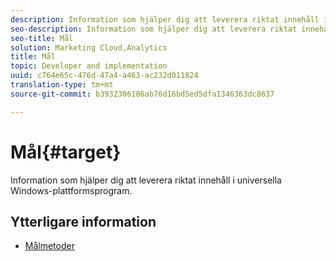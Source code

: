 ```yaml
---
description: Information som hjälper dig att leverera riktat innehåll i universella Windows-plattformsprogram.
seo-description: Information som hjälper dig att leverera riktat innehåll i universella Windows-plattformsprogram.
seo-title: Mål
solution: Marketing Cloud,Analytics
title: Mål
topic: Developer and implementation
uuid: c764e65c-476d-47a4-a463-ac232d011824
translation-type: tm+mt
source-git-commit: b3932306186ab76d16bd5ed5dfa1346363dc8637

---
```



# Mål{#target}

Information som hjälper dig att leverera riktat innehåll i universella Windows-plattformsprogram.

## Ytterligare information

+ [Målmetoder](/help/universal-windows/target/target-methods.md)